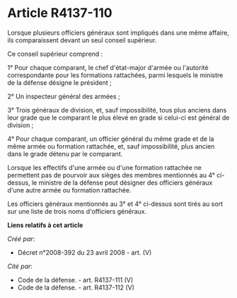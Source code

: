 # Article R4137-110

Lorsque plusieurs officiers généraux sont impliqués dans une même affaire, ils comparaissent devant un seul conseil
supérieur.

Ce conseil supérieur comprend :

1° Pour chaque comparant, le chef d'état-major d'armée ou l'autorité correspondante pour les formations rattachées, parmi
lesquels le ministre de la défense désigne le président ;

2° Un inspecteur général des armées ;

3° Trois généraux de division, et, sauf impossibilité, tous plus anciens dans leur grade que le comparant le plus élevé en
grade si celui-ci est général de division ;

4° Pour chaque comparant, un officier général du même grade et de la même armée ou formation rattachée, et, sauf
impossibilité, plus ancien dans le grade détenu par le comparant.

Lorsque les effectifs d'une armée ou d'une formation rattachée ne permettent pas de pourvoir aux sièges des membres
mentionnés au 4° ci-dessus, le ministre de la défense peut désigner des officiers généraux d'une autre armée ou formation
rattachée.

Les officiers généraux mentionnés au 3° et 4° ci-dessus sont tirés au sort sur une liste de trois noms d'officiers généraux.

**Liens relatifs à cet article**

_Créé par_:

  - Décret n°2008-392 du 23 avril 2008 - art. (V)

_Cité par_:

  - Code de la défense. - art. R4137-111 (V)
  - Code de la défense. - art. R4137-112 (V)
